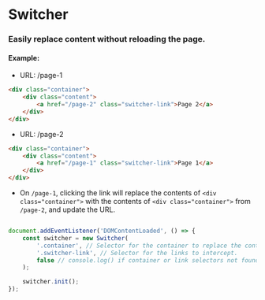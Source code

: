 # Switcher

### Easily replace content without reloading the page.

#### Example:
- URL: /page-1
```html
<div class="container">
    <div class="content">
        <a href="/page-2" class="switcher-link">Page 2</a>
    </div>
</div>
```

- URL: /page-2
```html
<div class="container">
    <div class="content">
        <a href="/page-1" class="switcher-link">Page 1</a>
    </div>
</div>
```

- On `/page-1`, clicking the link will replace the contents of `<div class="container">` with the contents of `<div class="container">` from `/page-2`, and update the URL.
```js

document.addEventListener('DOMContentLoaded', () => {
    const switcher = new Switcher(
        '.container', // Selector for the container to replace the contents of.
        '.switcher-link', // Selector for the links to intercept.
        false // console.log() if container or link selectors not found. default = false.
    );

    switcher.init();
});
```
